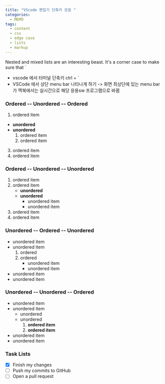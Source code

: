 ```yaml
---
title: "VScode 편집기 단축키 모음 "
categories:
  - MEMO
tags:
  - content
  - css
  - edge case
  - lists
  - markup
---
```

Nested and mixed lists are an interesting beast. It's a corner case to make sure that
`
* vscode 에서 터미널 단축키 ctrl + `
* VSCode 에서 상단 menu bar 나타나게 하기 -> 화면 최상단에 있는 menu bar 가 맥북에서는 실시간으로 해당 응용sw 프로그램으로 바뀜  

### Ordered -- Unordered -- Ordered

1. ordered item
  * **unordered**
   * **unordered** 
     1. ordered item
     2. ordered item
3. ordered item
4. ordered item

### Ordered -- Unordered -- Unordered

1. ordered item
2. ordered item 
   * **unordered**
   * **unordered** 
     * unordered item
     * unordered item
3. ordered item
4. ordered item

### Unordered -- Ordered -- Unordered

* unordered item
* unordered item 
  1. ordered
  2. ordered 
     * unordered item
     * unordered item
* unordered item
* unordered item

### Unordered -- Unordered -- Ordered

* unordered item
* unordered item 
  * unordered
  * unordered 
    1. **ordered item**
    2. **ordered item**
* unordered item
* unordered item

### Task Lists

- [x] Finish my changes
- [ ] Push my commits to GitHub
- [ ] Open a pull request
